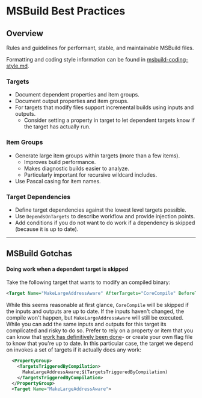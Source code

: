 # MSBuild Best Practices
## Overview

Rules and guidelines for performant, stable, and maintainable MSBuild files.

Formatting and coding style information can be found in [msbuild-coding-style.md](msbuild-coding-style.md).

### Targets

- Document dependent properties and item groups.
- Document output properties and item groups.
- For targets that modify files support incremental builds using inputs and outputs.
    - Consider setting a property in target to let dependent targets know if the target has actually run.

### Item Groups

- Generate large item groups within targets (more than a few items).
    - Improves build performance.
    - Makes diagnostic builds easier to analyze.
    - Particularly important for recursive wildcard includes.
- Use Pascal casing for item names.

### Target Dependencies

- Define target dependencies against the lowest level targets possible.
- Use `DependsOnTargets` to describe workflow and provide injection points.
- Add conditions if you do not want to do work if a dependency is skipped (because it is up to date).

* * *

## MSBuild Gotchas

#### Doing work when a dependent target is skipped

Take the following target that wants to modify an compiled binary:

``` xml
<Target Name="MakeLargeAddressAware" AfterTargets="CoreCompile" BeforeTargets="Link">
```

While this seems reasonable at first glance, `CoreCompile` will be skipped if the inputs and outputs are up to date.
If the inputs haven't changed, the compile won't happen, but `MakeLargeAddressAware` will still be executed.
While you can add the same inputs and outputs for this target its complicated and risky to do so. Prefer to rely on a property
or item that you can know that [work has definitively been done](https://msdn.microsoft.com/en-us/library/ee264087.aspx#Anchor_1)- or create your own flag file to know that you're up to date.
In this particular case, the target we depend on invokes a set of targets if it actually does any work:

``` xml
  <PropertyGroup>
    <TargetsTriggeredByCompilation>
      MakeLargeAddressAware;$(TargetsTriggeredByCompilation)
    </TargetsTriggeredByCompilation>
  </PropertyGroup>
  <Target Name="MakeLargeAddressAware">
```


